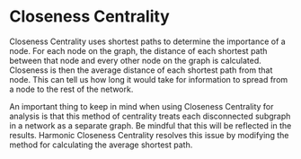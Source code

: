# Closeness Centrality

Closeness Centrality uses shortest paths to determine the importance of
a node. For each node on the graph, the distance of each shortest path
between that node and every other node on the graph is calculated.
Closeness is then the average distance of each shortest path from that
node. This can tell us how long it would take for information to spread
from a node to the rest of the network.

An important thing to keep in mind when using Closeness Centrality for
analysis is that this method of centrality treats each disconnected
subgraph in a network as a separate graph. Be mindful that this will be
reflected in the results. Harmonic Closeness Centrality resolves this
issue by modifying the method for calculating the average shortest path.
